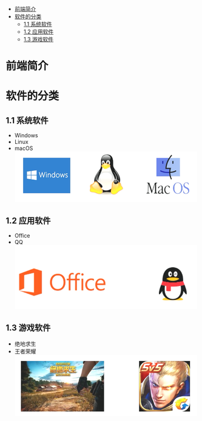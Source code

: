 <!-- TOC Marked -->

+ [前端简介](#前端简介)
+ [软件的分类](#软件的分类)
    * [1.1 系统软件](#1.1-系统软件)
    * [1.2 应用软件](#1.2-应用软件)
    * [1.3 游戏软件](#1.3-游戏软件)

<!-- /TOC -->

# 前端简介

# 软件的分类

## 1.1 系统软件

*   Windows
*   Linux
*   macOS
    ![1](./img/1.png)

## 1.2 应用软件

*   Office
*   QQ
    ![2](./img/2.png)

## 1.3 游戏软件

*   绝地求生
*   王者荣耀
    ![3](./img/3.png)

